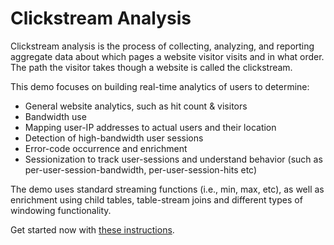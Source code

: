 # Clickstream Analysis

Clickstream analysis is the process of collecting, analyzing, and reporting aggregate data about which pages a website visitor visits and in what order. The path the visitor takes though a website is called the clickstream.

This demo focuses on building real-time analytics of users to determine:
* General website analytics, such as hit count & visitors
* Bandwidth use
* Mapping user-IP addresses to actual users and their location
* Detection of high-bandwidth user sessions
* Error-code occurrence and enrichment
* Sessionization to track user-sessions and understand behavior (such as per-user-session-bandwidth, per-user-session-hits etc)

The demo uses standard streaming functions (i.e., min, max, etc), as well as enrichment using child tables, table-stream joins and different types of windowing functionality.

Get started now with [these instructions](https://docs.confluent.io/current/ksql/docs/ksql-clickstream-demo.html).
